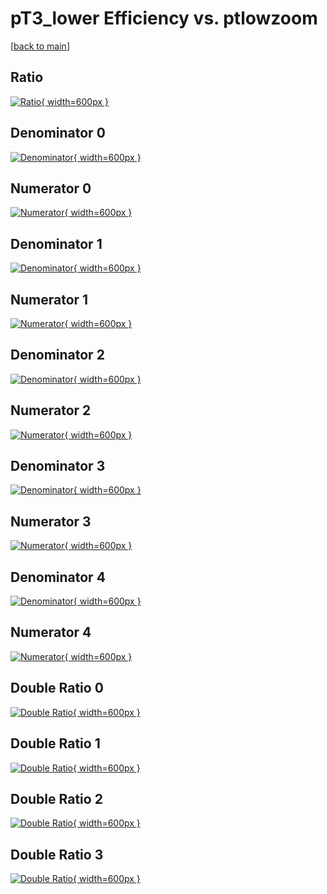 # pT3_lower Efficiency vs. ptlowzoom

[[back to main](./)]



## Ratio

[![Ratio](../mtv/var/pT3_lower_base_11_1_eff_ptlowzoom.png){ width=600px }](../mtv/var/pT3_lower_base_11_1_eff_ptlowzoom.pdf)

## Denominator 0

[![Denominator](../mtv/den/pT3_lower_base_11_1_eff_ptlowzoom_den0.png){ width=600px }](../mtv/den/pT3_lower_base_11_1_eff_ptlowzoom_den0.pdf)

## Numerator 0

[![Numerator](../mtv/num/pT3_lower_base_11_1_eff_ptlowzoom_num0.png){ width=600px }](../mtv/num/pT3_lower_base_11_1_eff_ptlowzoom_num0.pdf)

## Denominator 1

[![Denominator](../mtv/den/pT3_lower_base_11_1_eff_ptlowzoom_den1.png){ width=600px }](../mtv/den/pT3_lower_base_11_1_eff_ptlowzoom_den1.pdf)

## Numerator 1

[![Numerator](../mtv/num/pT3_lower_base_11_1_eff_ptlowzoom_num1.png){ width=600px }](../mtv/num/pT3_lower_base_11_1_eff_ptlowzoom_num1.pdf)

## Denominator 2

[![Denominator](../mtv/den/pT3_lower_base_11_1_eff_ptlowzoom_den2.png){ width=600px }](../mtv/den/pT3_lower_base_11_1_eff_ptlowzoom_den2.pdf)

## Numerator 2

[![Numerator](../mtv/num/pT3_lower_base_11_1_eff_ptlowzoom_num2.png){ width=600px }](../mtv/num/pT3_lower_base_11_1_eff_ptlowzoom_num2.pdf)

## Denominator 3

[![Denominator](../mtv/den/pT3_lower_base_11_1_eff_ptlowzoom_den3.png){ width=600px }](../mtv/den/pT3_lower_base_11_1_eff_ptlowzoom_den3.pdf)

## Numerator 3

[![Numerator](../mtv/num/pT3_lower_base_11_1_eff_ptlowzoom_num3.png){ width=600px }](../mtv/num/pT3_lower_base_11_1_eff_ptlowzoom_num3.pdf)

## Denominator 4

[![Denominator](../mtv/den/pT3_lower_base_11_1_eff_ptlowzoom_den4.png){ width=600px }](../mtv/den/pT3_lower_base_11_1_eff_ptlowzoom_den4.pdf)

## Numerator 4

[![Numerator](../mtv/num/pT3_lower_base_11_1_eff_ptlowzoom_num4.png){ width=600px }](../mtv/num/pT3_lower_base_11_1_eff_ptlowzoom_num4.pdf)

## Double Ratio 0

[![Double Ratio](../mtv/ratio/pT3_lower_base_11_1_eff_ptlowzoom_ratio0.png){ width=600px }](../mtv/ratio/pT3_lower_base_11_1_eff_ptlowzoom_ratio0.pdf)

## Double Ratio 1

[![Double Ratio](../mtv/ratio/pT3_lower_base_11_1_eff_ptlowzoom_ratio1.png){ width=600px }](../mtv/ratio/pT3_lower_base_11_1_eff_ptlowzoom_ratio1.pdf)

## Double Ratio 2

[![Double Ratio](../mtv/ratio/pT3_lower_base_11_1_eff_ptlowzoom_ratio2.png){ width=600px }](../mtv/ratio/pT3_lower_base_11_1_eff_ptlowzoom_ratio2.pdf)

## Double Ratio 3

[![Double Ratio](../mtv/ratio/pT3_lower_base_11_1_eff_ptlowzoom_ratio3.png){ width=600px }](../mtv/ratio/pT3_lower_base_11_1_eff_ptlowzoom_ratio3.pdf)

